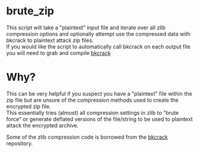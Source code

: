 # brute_zip
This script will take a "plaintext" input file and iterate over all zlib compression options and optionally attempt use the compressed data with bkcrack to plaintext attack zip files.  
If you would like the script to automatically call bkcrack on each output file you will need to grab and compile [bkcrack](https://github.com/kimci86/bkcrack)   

# Why?
This can be very helpful if you suspect you have a "plaintext" file within the zip file but are unsure of the compression methods used to create the encrypted zip file.  
This essentially tries (almost) all compression settings in zlib to "brute force" or generate deflated versions of the file/string to be used to plaintext attack the encrypted archive. 

Some of the zlib compression code is borrowed from the [bkcrack](https://github.com/kimci86/bkcrack) repository.
